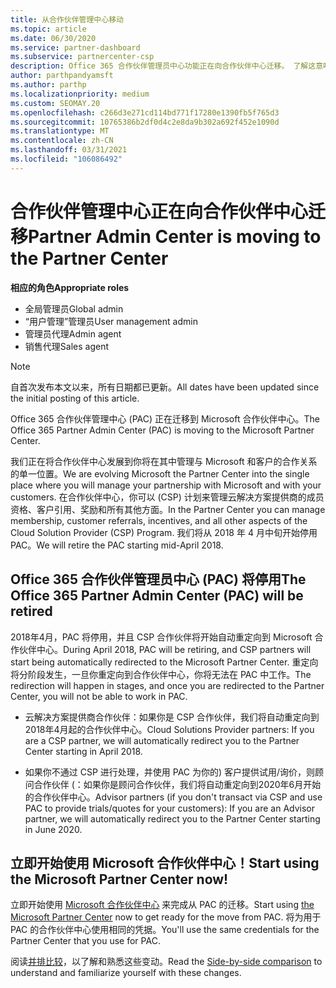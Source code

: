 ```yaml
---
title: 从合作伙伴管理中心移动
ms.topic: article
ms.date: 06/30/2020
ms.service: partner-dashboard
ms.subservice: partnercenter-csp
description: Office 365 合作伙伴管理员中心功能正在向合作伙伴中心迁移。 了解这意味着什么，以及如何在合作伙伴中心执行操作。
author: parthpandyamsft
ms.author: parthp
ms.localizationpriority: medium
ms.custom: SEOMAY.20
ms.openlocfilehash: c266d3e271cd114bd771f17280e1390fb5f765d3
ms.sourcegitcommit: 10765386b2df0d4c2e8da9b302a692f452e1090d
ms.translationtype: MT
ms.contentlocale: zh-CN
ms.lasthandoff: 03/31/2021
ms.locfileid: "106086492"
---
```

# <a name="partner-admin-center-is-moving-to-the-partner-center"></a><span data-ttu-id="0a318-104">合作伙伴管理中心正在向合作伙伴中心迁移</span><span class="sxs-lookup"><span data-stu-id="0a318-104">Partner Admin Center is moving to the Partner Center</span></span>

<span data-ttu-id="0a318-105">**相应的角色**</span><span class="sxs-lookup"><span data-stu-id="0a318-105">**Appropriate roles**</span></span>

- <span data-ttu-id="0a318-106">全局管理员</span><span class="sxs-lookup"><span data-stu-id="0a318-106">Global admin</span></span>
- <span data-ttu-id="0a318-107">“用户管理”管理员</span><span class="sxs-lookup"><span data-stu-id="0a318-107">User management admin</span></span>
- <span data-ttu-id="0a318-108">管理员代理</span><span class="sxs-lookup"><span data-stu-id="0a318-108">Admin agent</span></span>
- <span data-ttu-id="0a318-109">销售代理</span><span class="sxs-lookup"><span data-stu-id="0a318-109">Sales agent</span></span>

> [!NOTE]  
> <span data-ttu-id="0a318-110">自首次发布本文以来，所有日期都已更新。</span><span class="sxs-lookup"><span data-stu-id="0a318-110">All dates have been updated since the initial posting of this article.</span></span>

<span data-ttu-id="0a318-111">Office 365 合作伙伴管理中心 (PAC) 正在迁移到 Microsoft 合作伙伴中心。</span><span class="sxs-lookup"><span data-stu-id="0a318-111">The Office 365 Partner Admin Center (PAC) is moving to the Microsoft Partner Center.</span></span>

<span data-ttu-id="0a318-112">我们正在将合作伙伴中心发展到你将在其中管理与 Microsoft 和客户的合作关系的单一位置。</span><span class="sxs-lookup"><span data-stu-id="0a318-112">We are evolving Microsoft the Partner Center into the single place where you will manage your partnership with Microsoft and with your customers.</span></span> <span data-ttu-id="0a318-113">在合作伙伴中心，你可以 (CSP) 计划来管理云解决方案提供商的成员资格、客户引用、奖励和所有其他方面。</span><span class="sxs-lookup"><span data-stu-id="0a318-113">In the Partner Center you can manage membership, customer referrals, incentives, and all other aspects of the Cloud Solution Provider (CSP) Program.</span></span> <span data-ttu-id="0a318-114">我们将从 2018 年 4 月中旬开始停用 PAC。</span><span class="sxs-lookup"><span data-stu-id="0a318-114">We will retire the PAC starting mid-April 2018.</span></span>

## <a name="the-office-365-partner-admin-center-pac-will-be-retired"></a><span data-ttu-id="0a318-115">Office 365 合作伙伴管理员中心 (PAC) 将停用</span><span class="sxs-lookup"><span data-stu-id="0a318-115">The Office 365 Partner Admin Center (PAC) will be retired</span></span>

<span data-ttu-id="0a318-116">2018年4月，PAC 将停用，并且 CSP 合作伙伴将开始自动重定向到 Microsoft 合作伙伴中心。</span><span class="sxs-lookup"><span data-stu-id="0a318-116">During April 2018, PAC will be retiring, and CSP partners will start being automatically redirected to the Microsoft Partner Center.</span></span> <span data-ttu-id="0a318-117">重定向将分阶段发生，一旦你重定向到合作伙伴中心，你将无法在 PAC 中工作。</span><span class="sxs-lookup"><span data-stu-id="0a318-117">The redirection will happen in stages, and once you are redirected to the Partner Center, you will not be able to work in PAC.</span></span> 

- <span data-ttu-id="0a318-118">云解决方案提供商合作伙伴：如果你是 CSP 合作伙伴，我们将自动重定向到2018年4月起的合作伙伴中心。</span><span class="sxs-lookup"><span data-stu-id="0a318-118">Cloud Solutions Provider partners: If you are a CSP partner, we will automatically redirect you to the Partner Center starting in April 2018.</span></span>

- <span data-ttu-id="0a318-119">如果你不通过 CSP 进行处理，并使用 PAC 为你的) 客户提供试用/询价，则顾问合作伙伴 (：如果你是顾问合作伙伴，我们将自动重定向到2020年6月开始的合作伙伴中心。</span><span class="sxs-lookup"><span data-stu-id="0a318-119">Advisor partners (if you don't transact via CSP and use PAC to provide trials/quotes for your customers): If you are an Advisor partner, we will automatically redirect you to the Partner Center starting in June 2020.</span></span>

## <a name="start-using-the-microsoft-partner-center-now"></a><span data-ttu-id="0a318-120">立即开始使用 Microsoft 合作伙伴中心！</span><span class="sxs-lookup"><span data-stu-id="0a318-120">Start using the Microsoft Partner Center now!</span></span>

<span data-ttu-id="0a318-121">立即开始使用 [Microsoft 合作伙伴中心](https://partnercenter.microsoft.com/) 来完成从 PAC 的迁移。</span><span class="sxs-lookup"><span data-stu-id="0a318-121">Start using [the Microsoft Partner Center](https://partnercenter.microsoft.com/) now to get ready for the move from PAC.</span></span>  <span data-ttu-id="0a318-122">将为用于 PAC 的合作伙伴中心使用相同的凭据。</span><span class="sxs-lookup"><span data-stu-id="0a318-122">You'll use the same credentials for the Partner Center that you use for PAC.</span></span>

<span data-ttu-id="0a318-123">阅读[并排比较](moving-from-pac-to-pc.md)，以了解和熟悉这些变动。</span><span class="sxs-lookup"><span data-stu-id="0a318-123">Read the [Side-by-side comparison](moving-from-pac-to-pc.md) to understand and familiarize yourself with these changes.</span></span>